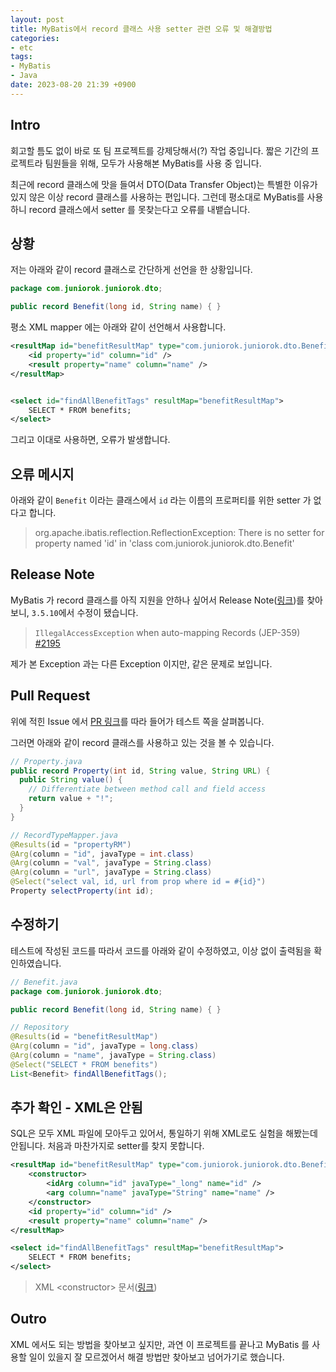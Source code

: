 ```yaml
---
layout: post
title: MyBatis에서 record 클래스 사용 setter 관련 오류 및 해결방법
categories:
- etc
tags:
- MyBatis
- Java
date: 2023-08-20 21:39 +0900
---
```

## Intro

회고할 틈도 없이 바로 또 팀 프로젝트를 강제당해서(?) 작업 중입니다. 짧은 기간의 프로젝트라 팀원들을 위해, 모두가 사용해본 MyBatis를 사용 중 입니다.

최근에 record 클래스에 맛을 들여서 DTO(Data Transfer Object)는 특별한 이유가 있지 않은 이상 record 클래스를 사용하는 편입니다. 그런데 평소대로 MyBatis를 사용하니 record 클래스에서 setter 를 못찾는다고 오류를 내뱉습니다.

## 상황

저는 아래와 같이 record 클래스로 간단하게 선언을 한 상황입니다.

```java
package com.juniorok.juniorok.dto;

public record Benefit(long id, String name) { }
```

평소 XML mapper 에는 아래와 같이 선언해서 사용합니다.

```xml
<resultMap id="benefitResultMap" type="com.juniorok.juniorok.dto.Benefit">
    <id property="id" column="id" />
    <result property="name" column="name" />
</resultMap>


<select id="findAllBenefitTags" resultMap="benefitResultMap">
    SELECT * FROM benefits;
</select>
```

그리고 이대로 사용하면, 오류가 발생합니다.

## 오류 메시지

아래와 같이 `Benefit` 이라는 클래스에서 `id` 라는 이름의 프로퍼티를 위한 setter 가 없다고 합니다.

> org.apache.ibatis.reflection.ReflectionException: There is no setter for property named 'id' in 'class com.juniorok.juniorok.dto.Benefit'  

## Release Note

MyBatis 가 record 클래스를 아직 지원을 안하나 싶어서 Release Note([링크](https://github.com/mybatis/mybatis-3/releases/tag/mybatis-3.5.10))를 찾아보니, `3.5.10`에서 수정이 됐습니다.

> `IllegalAccessException`  when auto-mapping Records (JEP-359)  [#2195](https://github.com/mybatis/mybatis-3/issues/2195)  

제가 본 Exception 과는 다른 Exception 이지만, 같은 문제로 보입니다.

## Pull Request

위에 적힌 Issue 에서 [PR 링크](https://github.com/mybatis/mybatis-3/pull/2477/files)를 따라 들어가 테스트 쪽을 살펴봅니다.

그러면 아래와 같이 record 클래스를 사용하고 있는 것을 볼 수 있습니다.

```java
// Property.java
public record Property(int id, String value, String URL) {
  public String value() {
    // Differentiate between method call and field access
    return value + "!";
  }
}

// RecordTypeMapper.java
@Results(id = "propertyRM")
@Arg(column = "id", javaType = int.class)
@Arg(column = "val", javaType = String.class)
@Arg(column = "url", javaType = String.class)
@Select("select val, id, url from prop where id = #{id}")
Property selectProperty(int id);
```

## 수정하기

테스트에 작성된 코드를 따라서 코드를 아래와 같이 수정하였고, 이상 없이 출력됨을 확인하였습니다.

```java
// Benefit.java
package com.juniorok.juniorok.dto;

public record Benefit(long id, String name) { }

// Repository
@Results(id = "benefitResultMap")
@Arg(column = "id", javaType = long.class)
@Arg(column = "name", javaType = String.class)
@Select("SELECT * FROM benefits")
List<Benefit> findAllBenefitTags();
```

## 추가 확인 - XML은 안됨

SQL은 모두 XML 파일에 모아두고 있어서, 통일하기 위해 XML로도 실험을 해봤는데 안됩니다. 처음과 마찬가지로 setter를 찾지 못합니다.

```xml
<resultMap id="benefitResultMap" type="com.juniorok.juniorok.dto.Benefit">
    <constructor>
        <idArg column="id" javaType="_long" name="id" />
        <arg column="name" javaType="String" name="name" />
    </constructor>
    <id property="id" column="id" />
    <result property="name" column="name" />
</resultMap>

<select id="findAllBenefitTags" resultMap="benefitResultMap">
    SELECT * FROM benefits;
</select>
```

> XML \<constructor> 문서([링크](https://mybatis.org/mybatis-3/sqlmap-xml.html#constructor))

## Outro

XML 에서도 되는 방법을 찾아보고 싶지만, 과연 이 프로젝트를 끝나고 MyBatis 를 사용할 일이 있을지 잘 모르겠어서 해결 방법만 찾아보고 넘어가기로 했습니다.